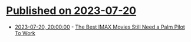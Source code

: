 # [Published on 2023-07-20](index.md)

* [2023-07-20, 20:00:00](https://entertainment.slashdot.org/story/23/07/20/1440227/the-best-imax-movies-still-need-a-palm-pilot-to-work?utm_source=rss1.0mainlinkanon&utm_medium=feed) - [The Best IMAX Movies Still Need a Palm Pilot To Work](https://entertainment.slashdot.org/story/23/07/20/1440227/the-best-imax-movies-still-need-a-palm-pilot-to-work?utm_source=rss1.0mainlinkanon&utm_medium=feed)
